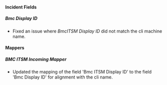 
#### Incident Fields

##### Bmc Display ID

- Fixed an issue where *BmcITSM Display ID* did not match the cli machine name.

#### Mappers

##### BMC ITSM Incoming Mapper

- Updated the mapping of the field 'Bmc ITSM Display ID' to the field 'Bmc Display ID' for alignment with the cli name.

